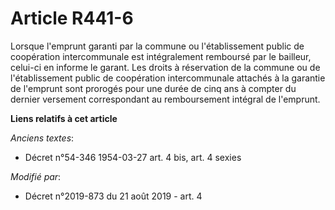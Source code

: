 # Article R441-6

Lorsque l'emprunt garanti par la commune ou l'établissement public de coopération intercommunale est intégralement remboursé
par le bailleur, celui-ci en informe le garant. Les droits à réservation de la commune ou de l'établissement public de
coopération intercommunale attachés à la garantie de l'emprunt sont prorogés pour une durée de cinq ans à compter du dernier
versement correspondant au remboursement intégral de l'emprunt.

**Liens relatifs à cet article**

_Anciens textes_:

  - Décret n°54-346 1954-03-27 art. 4 bis, art. 4 sexies

_Modifié par_:

  - Décret n°2019-873 du 21 août 2019 - art. 4
